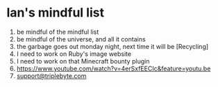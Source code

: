 # Ian's mindful list

1. be mindful of the mindful list
2. be mindful of the universe, and all it contains
3. the garbage goes out monday night, next time it will be [Recycling]
4. I need to work on Ruby's image website
5. I need to work on that Minecraft bounty plugin
6. <https://www.youtube.com/watch?v=4erSxfEECIc&feature=youtu.be>
7. support@triplebyte.com
